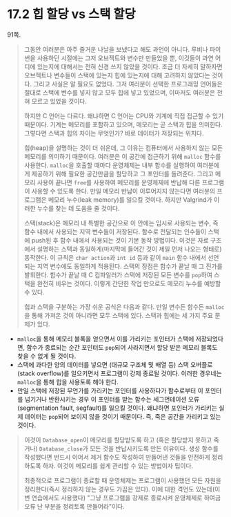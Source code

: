 # 17.2 힙 할당 vs 스택 할당

91쪽.

> 그동안 여러분은 아주 즐거운 나날을 보냈다고 해도 과언이 아니다.
루비나 파이썬을 사용하던 시절에는 그저 오브젝트와 변수만 만들었을 뿐,
이것들이 과연 어디에 있는지에 대해서는 전혀 신경 쓰지 않았을 것이다.
조금 더 자세히 말하자면 오브젝트나 변수들이 스택에 있는지 힙에 있는지에 대해 고려하지 않았다는 것이다.
그리고 사실은 알 필요도 없었다.
그저 여러분이 선택한 프로그래밍 언어들은 절대로 스택에 변수를 넣지 않고 모두 힙에 넣고 있었으며,
이마저도 여러분은 전혀 모르고 있었을 것이다.
>
> 하지만 C 언어는 다르다.
왜냐하면 C 언어는 CPU와 기계에 직접 접근할 수 있기 때문이다.
기계는 메모리를 포함하고 있으며, 메모리는 곧 스택과 힙을 의미한다.
그렇다면 스택과 힙의 차이는 무엇인가?
바로 데이터가 저장되는 위치다.
>
> 힙(heap)을 설명하는 것이 더 쉬운데, 그 이유는 컴퓨터에서 사용하지 않는 모든 메모리를 의미하기 때문이다.
여러분은 이 공간에 접근하기 위해 `malloc` 함수를 사용한다.
`malloc`을 호출할 때마다 운영체제는 내부 함수를 실행하여 여러분에게 제공하기 위해 필요한 공간만큼을 할당하고
그 포인터를 돌려준다.
그리고 메모리 사용이 끝나면 `free`를 사용하여 메모리를 운영체제에 반납해 다른 프로그램이 사용할 수 있도록 한다.
만일 메모리 반납이 이루어지지 않는다면 여러분의 프로그램은 메모리 누수(leak memory)를 일으킬 것이다.
하지만 Valgrind가 이러한 누수를 찾는 데 도움을 줄 것이다.
>
> 스택(stack)은 메모리 내 특별한 공간으로 이 안에는 임시로 사용되는 변수,
즉 함수 내에서 사용되는 지역 변수들이 저장된다.
함수로 전달되는 인수들이 스택에 push된 후 함수 내에서 사용되는 것이 기본 동작 방법이다.
이것은 자료 구조에서 설명하는 스택과 동일하게(마지막에 들어간 것이 제일 먼저 나오는 형태로) 동작한다.
이 규칙은 `char action`과 `int id` 등과 같이 `main` 함수 내에서 선언되는 지역 변수에도 동일하게 적용된다.
스택의 장점은 함수가 끝날 때 그 진가를 발휘한다.
함수가 끝날 때 C 컴파일러가 스택에 저장된 모든 변수를 `pop`하여 스택을 완전히 비우는 것이다.
이렇게 간단한 작업 만으로도 메모리 누수를 예방할 수 있다.
>
> 힙과 스택을 구분하는 가장 쉬운 공식은 다음과 같다.
만일 변수든 함수든 `malloc`을 통해 가져온 것이 아니라면 모두 스택에 있다.
스택과 힙에는 세 가지 주요 문제가 있다.
>
- `malloc`을 통해 메모리 블록을 얻으면서 이를 가리키는 포인터가 스택에 저장되었다면, 함수가 종료되는 순간 포인터도 `pop`되어 사라지면서 할당 받은 메모리 블록도 찾을 수 없게 될 것이다.
- 스택에 과다한 양의 데이터를 넣으면 (대규모 구조체 및 배열 등) 스택 오버플로(stack overflow)를 일으키면서 프로그램이 강제 종료될 것이다. 이러한 경우네는 `malloc`을 통해 힙을 사용토록 해야 한다.
- 만일 스택에 저장된 무언가를 가리키는 포인터를 사용하다가 함수로부터 이 포인터를 넘기거나 반환시키는 경우 이 포인터를 받는 함수는 세그먼테이션 오류(segmentation fault, segfault)를 일으킬 것이다. 왜냐하면 포인터가 가리키는 실제 데이터는 `pop`되어 보이지 않을 것이기 때문이다. 즉, 죽은 공간을 가리키고 있는 것이다.
>
> 이것이 `Database_open`이 메모리를 할당받도록 하고 (혹은 할당받지 못하고 죽거나) `Database_close`가 모든 것을 반납시키도록 만든 이유이다.
생성 함수를 작성했다면 반드시 이어서 제거 함수도 작성하여 만들어낸 것들을 안전하게 정리하도록 하자.
이것이 메모리를 쉽게 관리할 수 있는 방법이자 팁이다.
>
> 최종적으로 프로그램이 종료할 때 운영체제는 프로그램이 사용했던 모든 자원을 정리한다(즉시 정리하지 않는 경우도 가끔은 있다).
이에 대한 격언도 있는데(이번 연습에서도 사용했다) "그냥 프로그램을 강제로 종료시켜 운영체제로 하여금 오류 난 부분을 정리토록 만들어라"이다.
